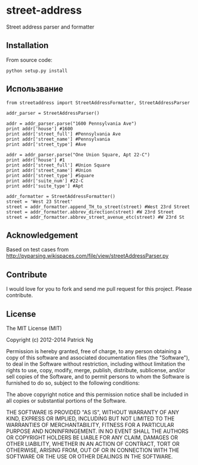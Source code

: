 street-address
================

Street address parser and formatter



Installation
------------

From source code:

    python setup.py install


Использвание
-----

    from streetaddress import StreetAddressFormatter, StreetAddressParser

    addr_parser = StreetAddressParser()

    addr = addr_parser.parse("1600 Pennsylvania Ave")
    print addr['house'] #1600
    print addr['street_full'] #Pennsylvania Ave
    print addr['street_name'] #Pennsylvania
    print addr['street_type'] #Ave

    addr = addr_parser.parse("One Union Square, Apt 22-C")
    print addr['house'] #1
    print addr['street_full'] #Union Square
    print addr['street_name'] #Union
    print addr['street_type'] #Square
    print addr['suite_num'] #22-C
    print addr['suite_type'] #Apt

    addr_formatter = StreetAddressFormatter()
    street = 'West 23 Street'
    street = addr_formatter.append_TH_to_street(street) #West 23rd Street
    street = addr_formatter.abbrev_direction(street) #W 23rd Street
    street = addr_formatter.abbrev_street_avenue_etc(street) #W 23rd St

Acknowledgement
---------------

Based on test cases from http://pyparsing.wikispaces.com/file/view/streetAddressParser.py


Contribute
------------
I would love for you to fork and send me pull request for this project. Please contribute. 

License
---------
The MIT License (MIT)

Copyright (c) 2012-2014 Patrick Ng

Permission is hereby granted, free of charge, to any person obtaining a copy
of this software and associated documentation files (the "Software"), to deal
in the Software without restriction, including without limitation the rights
to use, copy, modify, merge, publish, distribute, sublicense, and/or sell
copies of the Software, and to permit persons to whom the Software is
furnished to do so, subject to the following conditions:

The above copyright notice and this permission notice shall be included in
all copies or substantial portions of the Software.

THE SOFTWARE IS PROVIDED "AS IS", WITHOUT WARRANTY OF ANY KIND, EXPRESS OR
IMPLIED, INCLUDING BUT NOT LIMITED TO THE WARRANTIES OF MERCHANTABILITY,
FITNESS FOR A PARTICULAR PURPOSE AND NONINFRINGEMENT. IN NO EVENT SHALL THE
AUTHORS OR COPYRIGHT HOLDERS BE LIABLE FOR ANY CLAIM, DAMAGES OR OTHER
LIABILITY, WHETHER IN AN ACTION OF CONTRACT, TORT OR OTHERWISE, ARISING FROM,
OUT OF OR IN CONNECTION WITH THE SOFTWARE OR THE USE OR OTHER DEALINGS IN
THE SOFTWARE.
